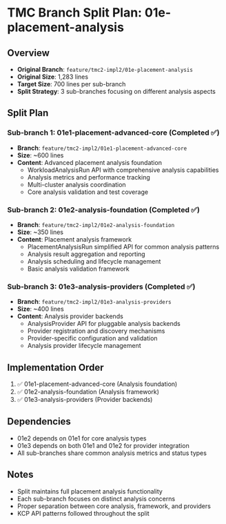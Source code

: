 # TMC Branch Split Plan: 01e-placement-analysis

## Overview
- **Original Branch**: `feature/tmc2-impl2/01e-placement-analysis`
- **Original Size**: 1,283 lines
- **Target Size**: 700 lines per sub-branch
- **Split Strategy**: 3 sub-branches focusing on different analysis aspects

## Split Plan

### Sub-branch 1: 01e1-placement-advanced-core (Completed ✅)
- **Branch**: `feature/tmc2-impl2/01e1-placement-advanced-core`
- **Size**: ~600 lines
- **Content**: Advanced placement analysis foundation
  - WorkloadAnalysisRun API with comprehensive analysis capabilities
  - Analysis metrics and performance tracking
  - Multi-cluster analysis coordination
  - Core analysis validation and test coverage

### Sub-branch 2: 01e2-analysis-foundation (Completed ✅)
- **Branch**: `feature/tmc2-impl2/01e2-analysis-foundation`
- **Size**: ~350 lines  
- **Content**: Placement analysis framework
  - PlacementAnalysisRun simplified API for common analysis patterns
  - Analysis result aggregation and reporting
  - Analysis scheduling and lifecycle management
  - Basic analysis validation framework

### Sub-branch 3: 01e3-analysis-providers (Completed ✅)
- **Branch**: `feature/tmc2-impl2/01e3-analysis-providers`
- **Size**: ~400 lines
- **Content**: Analysis provider backends
  - AnalysisProvider API for pluggable analysis backends
  - Provider registration and discovery mechanisms
  - Provider-specific configuration and validation
  - Analysis provider lifecycle management

## Implementation Order
1. ✅ 01e1-placement-advanced-core (Analysis foundation)
2. ✅ 01e2-analysis-foundation (Analysis framework)
3. ✅ 01e3-analysis-providers (Provider backends)

## Dependencies
- 01e2 depends on 01e1 for core analysis types
- 01e3 depends on both 01e1 and 01e2 for provider integration
- All sub-branches share common analysis metrics and status types

## Notes
- Split maintains full placement analysis functionality
- Each sub-branch focuses on distinct analysis concerns
- Proper separation between core analysis, framework, and providers
- KCP API patterns followed throughout the split